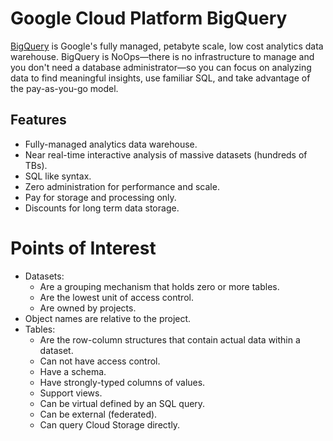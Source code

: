# Google Cloud Platform BigQuery

[BigQuery](https://cloud.google.com/bigquery/what-is-bigquery) is Google's fully managed, petabyte scale, low cost analytics data warehouse. BigQuery is NoOps—there is no infrastructure to manage and you don't need a database administrator—so you can focus on analyzing data to find meaningful insights, use familiar SQL, and take advantage of the pay-as-you-go model.

## Features

* Fully-managed analytics data warehouse.
* Near real-time interactive analysis of massive datasets (hundreds of TBs).
* SQL like syntax.
* Zero administration for performance and scale.
* Pay for storage and processing only.
* Discounts for long term data storage.

# Points of Interest

* Datasets:
  * Are a grouping mechanism that holds zero or more tables.
  * Are the lowest unit of access control.
  * Are owned by projects.
* Object names are relative to the project.
* Tables:
  * Are the row-column structures that contain actual data within a dataset.
  * Can not have access control.
  * Have a schema.
  * Have strongly-typed columns of values.
  * Support views.
  * Can be virtual defined by an SQL query.
  * Can be external (federated).
  * Can query Cloud Storage directly.
